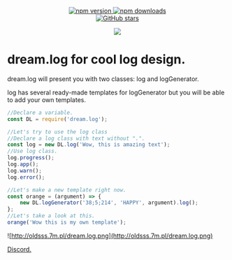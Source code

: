 <div align="center">
    <p>
        <div>
            <a href="https://www.npmjs.com/package/dream.log">
                <img alt="npm version" src="https://img.shields.io/npm/v/dream.log">
                <a>
                    <a href="https://www.npmjs.com/package/dream.log">
                        <img src="https://img.shields.io/npm/dt/dream.log.svg" alt="npm downloads">
                    </a>
        </div>
        <div>
            <a href="https://github.com/CFormen3000/dream.log">
                <img alt="GitHub stars" src="https://img.shields.io/github/stars/CFormen3000/dream.log?logo=github">
            </a>
        </div>
    </p>
    <p>
        <a href="https://nodei.co/npm/dream.log/">
            <img src="https://nodei.co/npm/dream.log.png?downloads=true&stars=true">
        </a>
    </p>
</div>
	
# dream.log for cool log design.
dream.log will present you with two classes: log and logGenerator.

log has several ready-made templates for logGenerator but you will be able to add your own templates.

```javascript
//Declare a variable.
const DL = require('dream.log');

//Let's try to use the log class
//Declare a log class with text without ".".
const log = new DL.log('Wow, this is amazing text');
//Use log class.
log.progress();
log.app();
log.warn();
log.error();

//Let's make a new template right now.
const orange = (argument) => {
	new DL.logGenerator('38;5;214', 'HAPPY', argument).log();
};
//Let's take a look at this.
orange('Wow this is my own template');
```
![http://oldsss.7m.pl/dream.log.png](http://oldsss.7m.pl/dream.log.png)

[Discord.](https://discord.gg/d4rKqZs)
